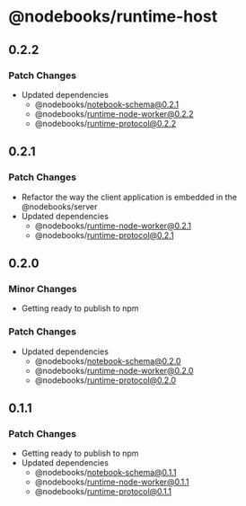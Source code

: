 # @nodebooks/runtime-host

## 0.2.2

### Patch Changes

- Updated dependencies
  - @nodebooks/notebook-schema@0.2.1
  - @nodebooks/runtime-node-worker@0.2.2
  - @nodebooks/runtime-protocol@0.2.2

## 0.2.1

### Patch Changes

- Refactor the way the client application is embedded in the @nodebooks/server
- Updated dependencies
  - @nodebooks/runtime-node-worker@0.2.1
  - @nodebooks/runtime-protocol@0.2.1

## 0.2.0

### Minor Changes

- Getting ready to publish to npm

### Patch Changes

- Updated dependencies
  - @nodebooks/notebook-schema@0.2.0
  - @nodebooks/runtime-node-worker@0.2.0
  - @nodebooks/runtime-protocol@0.2.0

## 0.1.1

### Patch Changes

- Getting ready to publish to npm
- Updated dependencies
  - @nodebooks/notebook-schema@0.1.1
  - @nodebooks/runtime-node-worker@0.1.1
  - @nodebooks/runtime-protocol@0.1.1
